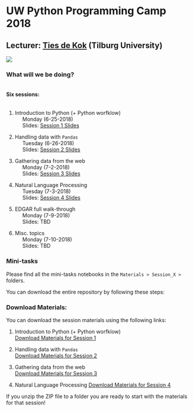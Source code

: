 # UW Python Programming Camp 2018
## Lecturer: <a href="https://www.tiesdekok.com" target="_blank">Ties de Kok</a> (Tilburg University)
 <a href="https://opensource.org/licenses/MIT"><img src="https://img.shields.io/badge/license-MIT-blue.svg"></a>


### What will we be doing?

<span style="display: block; padding-top: 5px"></span>

**Six sessions:**

<span style="display: block; padding-top: 5px"></span>

1) Introduction to Python (+ Python worfklow)  
<span style="padding-left: 20px" class="arrow-right"></span> Monday (6-25-2018)  
<span style="padding-left: 20px" class="arrow-right"></span>Slides: <a href="http://www.tiesdekok.com/UW_Python_Camp/Slides/Session_1/index.html" target="_blank">Session 1 Slides</a>

2) Handling data with `Pandas`  
<span style="padding-left: 20px" class="arrow-right"></span> Tuesday (6-26-2018)    
<span style="padding-left: 20px" class="arrow-right"></span>Slides: <a href="http://www.tiesdekok.com/UW_Python_Camp/Slides/Session_2/index.html" target="_blank">Session 2 Slides</a>

3) Gathering data from the web  
<span style="padding-left: 20px" class="arrow-right"></span> Monday (7-2-2018)    
<span style="padding-left: 20px" class="arrow-right"></span>Slides: <a href="http://www.tiesdekok.com/UW_Python_Camp/Slides/Session_3/index.html" target="_blank">Session 3 Slides</a>

4) Natural Language Processing  
<span style="padding-left: 20px" class="arrow-right"></span> Tuesday (7-3-2018)   
<span style="padding-left: 20px" class="arrow-right"></span>Slides: <a href="http://www.tiesdekok.com/UW_Python_Camp/Slides/Session_4/index.html" target="_blank">Session 4 Slides</a>

5) EDGAR full walk-through  
<span style="padding-left: 20px" class="arrow-right"></span> Monday (7-9-2018)   
<span style="padding-left: 20px" class="arrow-right"></span>Slides: TBD

6) Misc. topics  
<span style="padding-left: 20px" class="arrow-right"></span> Monday (7-10-2018)    
<span style="padding-left: 20px" class="arrow-right"></span>Slides: TBD

### Mini-tasks

Please find all the mini-tasks notebooks in the `Materials > Session_X >` folders.

You can download the entire repository by following these steps:

### Download Materials:

You can download the session materials using the following links:

1) Introduction to Python (+ Python worfklow)  
<a href="https://minhaskamal.github.io/DownGit/#/home?url=https://github.com/TiesdeKok/UW_Python_Camp/tree/master/Materials/Session_1">Download Materials for Session 1</a>

2) Handling data with `Pandas`  
<a href="https://minhaskamal.github.io/DownGit/#/home?url=https://github.com/TiesdeKok/UW_Python_Camp/tree/master/Materials/Session_2">Download Materials for Session 2</a>

3) Gathering data from the web  
<a href="https://minhaskamal.github.io/DownGit/#/home?url=https://github.com/TiesdeKok/UW_Python_Camp/tree/master/Materials/Session_3">Download Materials for Session 3</a>

4) Natural Language Processing
<a href="https://minhaskamal.github.io/DownGit/#/home?url=https://github.com/TiesdeKok/UW_Python_Camp/tree/master/Materials/Session_4">Download Materials for Session 4</a>

If you unzip the ZIP file to a folder you are ready to start with the materials for that session!